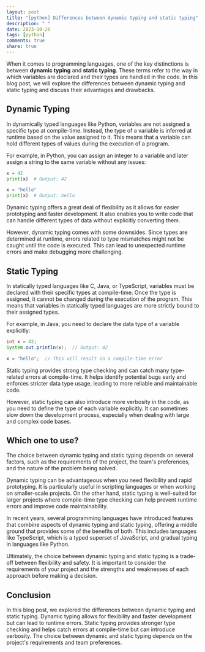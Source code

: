 ```yaml
---
layout: post
title: "[python] Differences between dynamic typing and static typing"
description: " "
date: 2023-10-26
tags: [python]
comments: true
share: true
---
```


When it comes to programming languages, one of the key distinctions is between **dynamic typing** and **static typing**. These terms refer to the way in which variables are declared and their types are handled in the code. In this blog post, we will explore the differences between dynamic typing and static typing and discuss their advantages and drawbacks.

## Dynamic Typing

In dynamically typed languages like Python, variables are not assigned a specific type at compile-time. Instead, the type of a variable is inferred at runtime based on the value assigned to it. This means that a variable can hold different types of values during the execution of a program.

For example, in Python, you can assign an integer to a variable and later assign a string to the same variable without any issues:

```python
x = 42
print(x)  # Output: 42

x = "hello"
print(x)  # Output: hello
```

Dynamic typing offers a great deal of flexibility as it allows for easier prototyping and faster development. It also enables you to write code that can handle different types of data without explicitly converting them.

However, dynamic typing comes with some downsides. Since types are determined at runtime, errors related to type mismatches might not be caught until the code is executed. This can lead to unexpected runtime errors and make debugging more challenging.

## Static Typing

In statically typed languages like C, Java, or TypeScript, variables must be declared with their specific types at compile-time. Once the type is assigned, it cannot be changed during the execution of the program. This means that variables in statically typed languages are more strictly bound to their assigned types.

For example, in Java, you need to declare the data type of a variable explicitly:

```java
int x = 42;
System.out.println(x);  // Output: 42

x = "hello";  // This will result in a compile-time error
```

Static typing provides strong type checking and can catch many type-related errors at compile-time. It helps identify potential bugs early and enforces stricter data type usage, leading to more reliable and maintainable code.

However, static typing can also introduce more verbosity in the code, as you need to define the type of each variable explicitly. It can sometimes slow down the development process, especially when dealing with large and complex code bases.

## Which one to use?

The choice between dynamic typing and static typing depends on several factors, such as the requirements of the project, the team's preferences, and the nature of the problem being solved.

Dynamic typing can be advantageous when you need flexibility and rapid prototyping. It is particularly useful in scripting languages or when working on smaller-scale projects. On the other hand, static typing is well-suited for larger projects where compile-time type checking can help prevent runtime errors and improve code maintainability.

In recent years, several programming languages have introduced features that combine aspects of dynamic typing and static typing, offering a middle ground that provides some of the benefits of both. This includes languages like TypeScript, which is a typed superset of JavaScript, and gradual typing in languages like Python.

Ultimately, the choice between dynamic typing and static typing is a trade-off between flexibility and safety. It is important to consider the requirements of your project and the strengths and weaknesses of each approach before making a decision.

## Conclusion

In this blog post, we explored the differences between dynamic typing and static typing. Dynamic typing allows for flexibility and faster development but can lead to runtime errors. Static typing provides stronger type checking and helps catch errors at compile-time but can introduce verbosity. The choice between dynamic and static typing depends on the project's requirements and team preferences.
